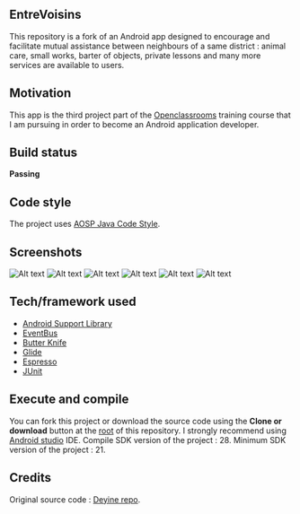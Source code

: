 ## EntreVoisins
This repository is a fork of an Android app designed to encourage and facilitate mutual assistance between neighbours of a same district : animal care, small works, barter of objects, private lessons and many more services are available to users.

## Motivation
This app is the third project part of the [Openclassrooms](https://openclassrooms.com/) training course that I am pursuing in order to become an Android application developer.

## Build status
**Passing** 

## Code style
The project uses [AOSP Java Code Style](https://source.android.com/setup/contribute/code-style#follow-field-naming-conventions).

## Screenshots
![Alt text](/app/src/main/res/mipmap-xhdpi/ic_launcher_foreground.png?raw=true "Mipmap")
![Alt text](/screenshots/Screenshot_20200518-115425_Entrevoisins.jpg?raw=true "Launcher activity")
![Alt text](/screenshots/Screenshot_20200518-115441_Entrevoisins.jpg?raw=true "Favorites tab")
![Alt text](/screenshots/Screenshot_20200518-115447_Entrevoisins.jpg?raw=true "Details activity")
![Alt text](/screenshots/Screenshot_20200518-115505_Entrevoisins.jpg?raw=true "Favorite button clicked")
![Alt text](/screenshots/Screenshot_20200518-115528_Entrevoisins.jpg?raw=true "Add new neighbour")

## Tech/framework used
- [Android Support Library](https://developer.android.com/topic/libraries/support-library/)
- [EventBus](https://github.com/greenrobot/EventBus)
- [Butter Knife](https://jakewharton.github.io/butterknife/)
- [Glide](https://github.com/bumptech/glide/)
- [Espresso](https://developer.android.com/training/testing/espresso)
- [JUnit](https://junit.org/junit5/)

## Execute and compile
You can fork this project or download the source code using the **Clone or download** button at the [root](https://github.com/Azhot/Entrevoisins) of this repository.
I strongly recommend using [Android studio](https://developer.android.com/studio/?gclid=CjwKCAjw5Ij2BRBdEiwA0Frc9WIc9mUukU990mRNkxODmkXVdyb8vuGAx6pbti46o9x6wGwhrfl3yRoCSFIQAvD_BwE&gclsrc=aw.ds) IDE.
Compile SDK version of the project : 28.
Minimum SDK version of the project : 21.

## Credits
Original source code : [Deyine repo](https://github.com/Deyine/OpenClassrooms/tree/master/Android/Entrevoisins).
